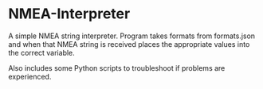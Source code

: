 # NMEA-Interpreter

A simple NMEA string interpreter. Program takes formats from formats.json and when that NMEA string is received places the appropriate values into the correct variable.

Also includes some Python scripts to troubleshoot if problems are experienced.
